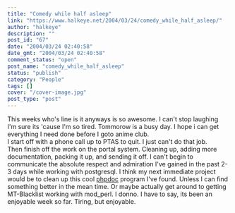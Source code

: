 ```yaml
---
title: "Comedy while half asleep"
link: "https://www.halkeye.net/2004/03/24/comedy_while_half_asleep/"
author: "halkeye"
description: ""
post_id: "67"
date: "2004/03/24 02:40:58"
date_gmt: "2004/03/24 02:40:58"
comment_status: "open"
post_name: "comedy_while_half_asleep"
status: "publish"
category: "People"
tags: []
cover: "/cover-image.jpg"
post_type: "post"
---
```


This weeks who's line is it anyways is so awesome. I can't stop laughing  
I'm sure its 'cause I'm so tired. Tommorow is a busy day. I hope i can get everything I need done before I goto anime club.  
I start off with a phone call up to PTAS to quit. I just can't do that job.  
Then finish off the work on the portal system. Cleaning up, adding more documentation, packing it up, and sending it off. I can't begin to communicate the absolute respect and admiration I've gained in the past 2-3 days while working with postgresql. I think my next immediate project would be to clean up this cool [phpdoc](http://www.halkeye.net/~halkeye/pgHalkortal/docs/) program I've found. Unless I can find something better in the mean time. Or maybe actually get around to getting MT-Blacklist working with mod_perl. I donno. I have to say, its been an enjoyable week so far. Tiring, but enjoyable.